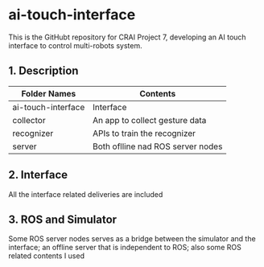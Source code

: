 # ai-touch-interface

This is the GitHubt repository for CRAI Project 7, developing an AI touch interface to control multi-robots system. 

## 1. Description


| Folder Names             |   Contents                            |
| ------------------------ | ------------------------------------- |
| ai-touch-interface       |   Interface                           |
| collector                |   An app to collect gesture data      |
| recognizer               |   APIs to train the recognizer        |
| server                   |   Both oflline nad ROS server nodes   |

## 2. Interface

All the interface related deliveries are included 


## 3. ROS and Simulator

Some ROS server nodes serves as a bridge between the simulator and the interface; an offline server that is independent to ROS; also some ROS related contents I used                   
